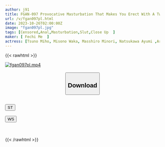 ```yaml
---
author: j91
title: FGAN-097 Provocative Masturbation That Makes You Erect With A Twitching Anus, Also Known As Kupaama〇
url: /v/fgan097pl.html
date: 2023-10-26T02:00:00Z
image: "fgan097pl.jpg"
tags: [Censored,Anal,Masturbation,Slut,Close Up	 ]
maker: [ Fechi Me  ]
actress: [Tsuno Miho, Misono Waka, Masshiro Minori, Natsukawa Ayumi ,Arisu Mai]
---
```



{{< rawhtml >}}

<div class="video" data-videoid="dAlQLzxJdKCQY4">
    <a href="javascript:;">
        <img src="https://my.j91.asia/v/fgan097pl.jpg" width="WIDTH" height="HEIGHT" alt="fgan097pl.mp4" loading="lazy">
    </a>
</div>

<script type="text/javascript" src="https://j91.asia/asset/on-demand-st.js"></script>

<br>
  <link rel="stylesheet" href="https://j91.asia/asset/bs5.css">
  
  <center>
  <button class="btn btn-primary" type="button" data-bs-toggle="collapse" data-bs-target=".multi-collapse" aria-expanded="false" aria-controls="multiCollapseExample1 multiCollapseExample2"><h2>Download</h2></button></center>
</p>
<div class="row">
  <div class="col">
    <div class="collapse multi-collapse" id="multiCollapseExample1">
      <div class="card card-body">
	      	      <br>
<div class="buttons">  
<a href="https://streamtape.to/v/dAlQLzxJdKCQY4"><button class="btn-hover color-3"><i class="fa fa-download"></i> ST</button></a></div>
    </div>
  </div>
</div>
  <div class="col">
    <div class="collapse multi-collapse" id="multiCollapseExample2">
      <div class="card card-body">
	      <br>
<div class="buttons">
    <a href="https://wolfstream.tv/i0fzqe5ooblq"><button class="btn-hover color-9"><i class="fa fa-download"></i> WS</button></a></div>
<br><br>
      </div>
    </div>
  </div>
</div>

{{< /rawhtml >}}